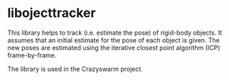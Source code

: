 # libojecttracker
This library helps to track (i.e. estimate the pose) of rigid-body objects.
It assumes that an initial estimate for the pose of each object is given.
The new poses are estimated using the iterative closest point algorithm (ICP) frame-by-frame.

The library is used in the Crazyswarm project.
